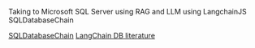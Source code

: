 Taking to Microsoft SQL Server using RAG and LLM using LangchainJS SQLDatabaseChain

[SQLDatabaseChain](https://api.python.langchain.com/en/latest/sql/langchain_experimental.sql.base.SQLDatabaseChain.html)
[LangChain DB literature](https://js.langchain.com/v0.2/docs/how_to/sql_query_checking/#setup)

